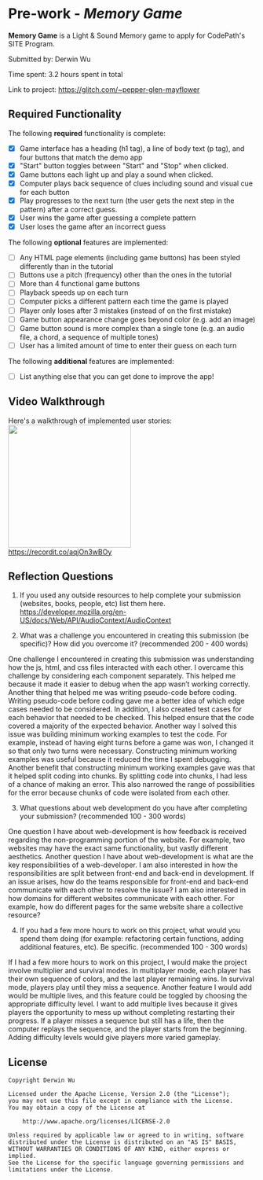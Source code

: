 # Pre-work - *Memory Game*

**Memory Game** is a Light & Sound Memory game to apply for CodePath's SITE Program. 

Submitted by: Derwin Wu

Time spent: 3.2 hours spent in total

Link to project: https://glitch.com/~pepper-glen-mayflower

## Required Functionality

The following **required** functionality is complete:

* [x] Game interface has a heading (h1 tag), a line of body text (p tag), and four buttons that match the demo app
* [x] "Start" button toggles between "Start" and "Stop" when clicked. 
* [x] Game buttons each light up and play a sound when clicked. 
* [x] Computer plays back sequence of clues including sound and visual cue for each button
* [x] Play progresses to the next turn (the user gets the next step in the pattern) after a correct guess. 
* [x] User wins the game after guessing a complete pattern
* [x] User loses the game after an incorrect guess

The following **optional** features are implemented:

* [ ] Any HTML page elements (including game buttons) has been styled differently than in the tutorial
* [ ] Buttons use a pitch (frequency) other than the ones in the tutorial
* [ ] More than 4 functional game buttons
* [ ] Playback speeds up on each turn
* [ ] Computer picks a different pattern each time the game is played
* [ ] Player only loses after 3 mistakes (instead of on the first mistake)
* [ ] Game button appearance change goes beyond color (e.g. add an image)
* [ ] Game button sound is more complex than a single tone (e.g. an audio file, a chord, a sequence of multiple tones)
* [ ] User has a limited amount of time to enter their guess on each turn

The following **additional** features are implemented:

- [ ] List anything else that you can get done to improve the app!

## Video Walkthrough

Here's a walkthrough of implemented user stories:
<img src = "https://recordit.co/vnL0RpQeZT" width = 250><br>
https://recordit.co/aqjOn3wBOy


## Reflection Questions
1. If you used any outside resources to help complete your submission (websites, books, people, etc) list them here. 
https://developer.mozilla.org/en-US/docs/Web/API/AudioContext/AudioContext

2. What was a challenge you encountered in creating this submission (be specific)? How did you overcome it? (recommended 200 - 400 words) 

One challenge I encountered in creating this submission was understanding how the js, html, and css files interacted with each other. I overcame this challenge by considering each component separately. This helped me because it made it easier to debug when the app wasn’t working correctly. Another thing that helped me was writing pseudo-code before coding. Writing pseudo-code before coding  gave me a better idea of which edge cases needed to be considered. In addition, I also created test cases for each behavior that needed to be checked. This helped ensure that the code covered a majority of the expected behavior. Another way I solved this issue was building minimum working examples to test the code. For example, instead of having eight turns before a game was won, I changed it so that only two turns were necessary. Constructing minimum working examples was useful because it reduced the time I spent debugging. Another benefit that constructing minimum working examples gave was that it helped split coding into chunks. By splitting code into chunks, I had less of a chance of making an error. This also narrowed the range of possibilities for the error because chunks of code were isolated from each other.

3. What questions about web development do you have after completing your submission? (recommended 100 - 300 words) 

One question I have about web-development is how feedback is received regarding the non-programming portion of the website. For example, two websites may have the exact same functionality, but vastly different aesthetics. Another question I have about web-development is what are the key responsibilities of a web-developer. I am also interested in how the responsibilities are split between front-end and back-end in development. If an issue arises, how do the teams responsible for front-end and back-end communicate with each other to resolve the issue? I am also interested in how domains for different websites communicate with each other. For example, how do different pages for the same website share a collective resource?

4. If you had a few more hours to work on this project, what would you spend them doing (for example: refactoring certain functions, adding additional features, etc). Be specific. (recommended 100 - 300 words) 

If I had a few more hours to work on this project, I would make the project involve multiplier and survival modes. In multiplayer mode, each player has their own sequence of colors, and the last player remaining wins. In survival mode, players play until they miss a sequence. Another feature I would add would be multiple lives, and this feature could be toggled by choosing the appropriate difficulty level. I want to add multiple lives because it gives players the opportunity to mess up without completing restarting their progress. If a player misses a sequence but still has a life, then the computer replays the sequence, and the player starts from the beginning. Adding difficulty levels would give players more varied gameplay.


## License

    Copyright Derwin Wu

    Licensed under the Apache License, Version 2.0 (the "License");
    you may not use this file except in compliance with the License.
    You may obtain a copy of the License at

        http://www.apache.org/licenses/LICENSE-2.0

    Unless required by applicable law or agreed to in writing, software
    distributed under the License is distributed on an "AS IS" BASIS,
    WITHOUT WARRANTIES OR CONDITIONS OF ANY KIND, either express or implied.
    See the License for the specific language governing permissions and
    limitations under the License.

